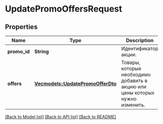 # UpdatePromoOffersRequest

## Properties
Name | Type | Description | Notes
------------ | ------------- | ------------- | -------------
**promo_id** | **String** | Идентификатор акции. | 
**offers** | [**Vec<models::UpdatePromoOfferDto>**](UpdatePromoOfferDTO.md) | Товары, которые необходимо добавить в акцию или цены которых нужно изменить. | 

[[Back to Model list]](../README.md#documentation-for-models) [[Back to API list]](../README.md#documentation-for-api-endpoints) [[Back to README]](../README.md)


